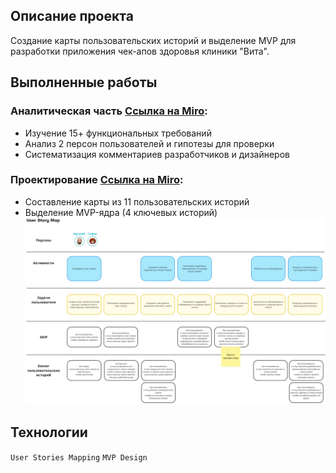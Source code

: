 ## Описание проекта
Создание карты пользовательских историй и выделение MVP для разработки приложения чек-апов здоровья клиники "Вита".

## Выполненные работы

### Аналитическая часть [Ссылка на Miro](https://miro.com/app/board/uXjVIN_affg=/?share_link_id=318366069131):
- Изучение 15+ функциональных требований
- Анализ 2 персон пользователей и гипотезы для проверки
- Систематизация комментариев разработчиков и дизайнеров

### Проектирование [Ссылка на Miro](https://miro.com/app/board/uXjVIN_affg=/?share_link_id=318366069131):
- Составление карты из 11 пользовательских историй
- Выделение MVP-ядра (4 ключевых историй)
![Miro](https://github.com/Alexandr-Korolkov/SystemAnalyticProjects/blob/main/5_agile_практики/1%20проект%20(User%20Story%20Map%2C%20выделение%20MVP)/Пользовательская_карта_историий%20Корольков_4.png)

## Технологии
`User Stories Mapping` `MVP Design` 


